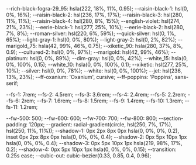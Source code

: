<link rel="preconnect" href="https://fonts.googleapis.com">
<link rel="preconnect" href="https://fonts.gstatic.com" crossorigin>
<link
  href="https://fonts.googleapis.com/css2?family=Oxanium:wght@600;700;800&family=Poppins:wght@400;500;600;700;800;900&display=swap"
  rel="stylesheet">
  <script type="module" src="https://unpkg.com/ionicons@5.5.2/dist/ionicons/ionicons.esm.js"></script>
<script nomodule src="https://unpkg.com/ionicons@5.5.2/dist/ionicons/ionicons.js"></script>
--rich-black-fogra-29_95: hsla(222, 18%, 11%, 0.95);
--raisin-black-1: hsl(0, 0%, 16%);
--raisin-black-2: hsl(236, 17%, 17%);
--raisin-black-3: hsl(280, 11%, 11%);
--raisin-black-4: hsl(280, 8%, 15%);
--english-violet: hsl(274, 21%, 23%);
--eerie-black-1: hsl(277, 25%, 10%);
--eerie-black-2: hsl(280, 7%, 8%);
--roman-silver: hsl(220, 6%, 59%);
--quick-silver: hsl(0, 1%, 65%);
--light-gray-1: hsl(0, 0%, 80%);
--light-gray-2: hsl(0, 2%, 82%);
--marigold_75: hsla(42, 99%, 46%, 0.75);
--xiketic_90: hsla(280, 37%, 8%, 0.9);
--cultured-2: hsl(0, 0%, 97%);
--marigold: hsl(42, 99%, 46%);
--platinum: hsl(0, 0%, 89%);
--dim-gray: hsl(0, 0%, 42%);
--white_15: hsla(0, 0%, 100%, 0.15);
--white_10: hsla(0, 0%, 100%, 0.1);
--xiketic: hsl(277, 25%, 10%);
--silver: hsl(0, 0%, 78%);
--white: hsl(0, 0%, 100%);
--jet: hsl(236, 13%, 23%);
--ff-oxanium: 'Oxanium', cursive;
--ff-poppins: 'Poppins', sans-serif;

--fs-1: 7rem;
--fs-2: 4.5rem;
--fs-3: 3.6rem;
--fs-4: 2.4rem;
--fs-5: 2.2rem;
--fs-6: 2rem;
--fs-7: 1.6rem;
--fs-8: 1.5rem;
--fs-9: 1.4rem;
--fs-10: 1.3rem;
--fs-11: 1.2rem;

--fw-500: 500;
--fw-600: 600;
--fw-700: 700;
--fw-800: 800;
--section-padding: 120px;
--gradient: radial-gradient(circle, hsl(250, 7%, 17%), hsl(250, 11%, 11%));
--shadow-1: 0px 2px 8px 0px hsla(0, 0%, 0%, 0.2),
            inset 0px 2px 8px 0px hsla(0, 0%, 0%, 0.4);
--shadow-2: 0px 5px 10px 1px hsla(0, 0%, 0%, 0.4);
--shadow-3: 0px 5px 10px 1px hsla(219, 98%, 17%, 0.2);
--shadow-4: 0px 5px 10px 1px hsla(0, 0%, 0%, 0.15);
--transition: 0.25s ease;
--cubic-out: cubic-bezier(0.33, 0.85, 0.4, 0.96);
